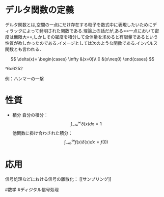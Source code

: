 # デルタ関数の定義
デルタ関数とは,空間の一点にだけ存在する粒子を数式中に表現したいためにディラックによって発明された関数である.理論上の話だが,ある==一点において密度は無限大==,しかしその密度を積分して全体量を求めると有限量であるという性質が欲しかったのである.イメージとしては次のような関数である.インパルス関数とも言われる．

$$
\delta(x)=
	\begin{cases}
	\infty &(x=0)\\
	0 &(x\neq0)
	\end{cases}
$$

^6c6252

例：ハンマーの一撃

# 性質
- 積分
自分の積分：
$$\int_{-\infty}^{\infty} \delta(x) dx = 1$$
他関数に掛け合わされた積分：
$$\int_{-\infty}^{\infty} f(x)\delta(x) dx = f(0)$$

# 応用
信号処理などにおける信号の離散化：
[[サンプリング]]

#数学 #ディジタル信号処理